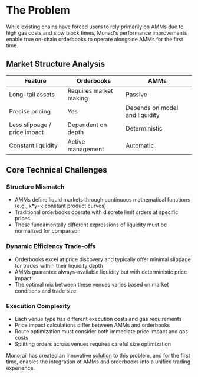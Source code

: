 # The Problem

While existing chains have forced users to rely primarily on AMMs due to high gas costs and slow block times, Monad's performance improvements enable true on-chain orderbooks to operate alongside AMMs for the first time.

## Market Structure Analysis

| Feature                      | Orderbooks             | AMMs                           |
| ---------------------------- | ---------------------- | ------------------------------ |
| Long-tail assets             | Requires market making | Passive                        |
| Precise pricing              | Yes                    | Depends on model and liquidity |
| Less slippage / price impact | Dependent on depth     | Deterministic                  |
| Constant liquidity           | Active management      | Automatic                      |

## Core Technical Challenges

### Structure Mismatch

- AMMs define liquid markets through continuous mathematical functions (e.g., x\*y=k constant product curves)
- Traditional orderbooks operate with discrete limit orders at specific prices
- These fundamentally different expressions of liquidity must be normalized for comparison

### Dynamic Efficiency Trade-offs

- Orderbooks excel at price discovery and typically offer minimal slippage for trades within their liquidity depth
- AMMs guarantee always-available liquidity but with deterministic price impact
- The optimal mix between these venues varies based on market conditions and trade size

### Execution Complexity

- Each venue type has different execution costs and gas requirements
- Price impact calculations differ between AMMs and orderbooks
- Route optimization must consider both immediate price impact and gas costs
- Splitting orders across venues requires careful size optimization

Monorail has created an innovative [solution](solution/index.md) to this problem, and for the first time, enables the integration of AMMs and orderbooks into a unified trading experience.
